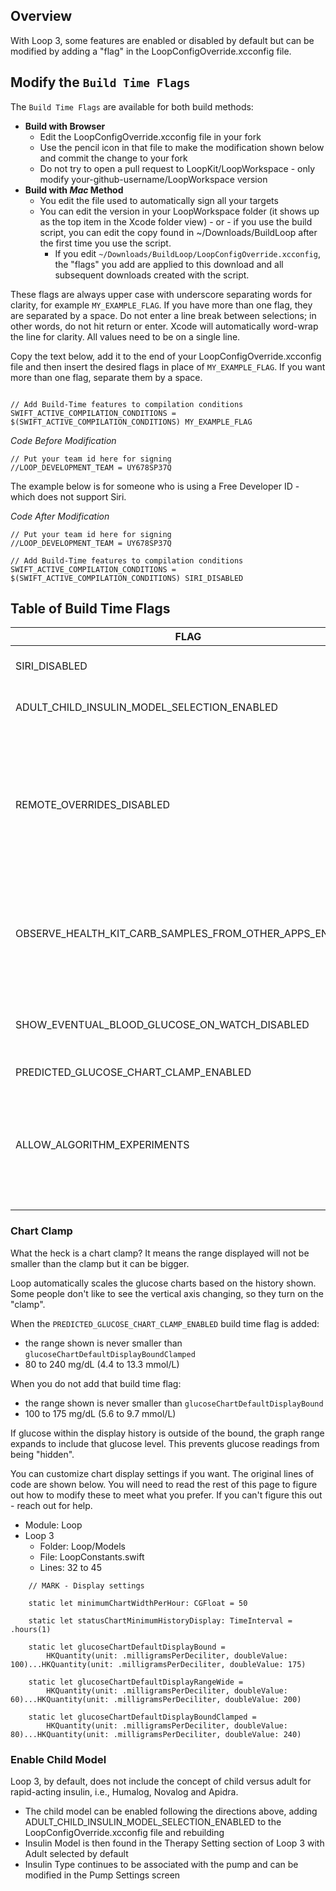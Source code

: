 ## Overview

With Loop 3, some features are enabled or disabled by default but can be modified by adding a "flag" in the LoopConfigOverride.xcconfig file.

## Modify the `Build Time Flags`

The `Build Time Flags` are available for both build methods:

* **Build with Browser**
    * Edit the LoopConfigOverride.xcconfig file in your fork
    * Use the pencil icon in that file to make the modification shown below and commit the change to your fork
    * Do not try to open a pull request to LoopKit/LoopWorkspace - only modify your-github-username/LoopWorkspace version
* **Build with *Mac* Method**
    * You edit the file used to automatically sign all your targets
    * You can edit the version in your LoopWorkspace folder (it shows up as the top item in the Xcode folder view) - or - if you use the build script, you can edit the copy found in ~/Downloads/BuildLoop after the first time you use the script. 
        * If you edit `~/Downloads/BuildLoop/LoopConfigOverride.xcconfig`, the "flags" you add are applied to this download and all subsequent downloads created with the script.

These flags are always upper case with underscore separating words for clarity, for example `MY_EXAMPLE_FLAG`. If you have more than one flag, they are separated by a space. Do not enter a line break between selections; in other words, do not hit return or enter. Xcode will automatically word-wrap the line for clarity. All values need to be on a single line.

Copy the text below, add it to the end of your LoopConfigOverride.xcconfig file and then insert the desired flags in place of `MY_EXAMPLE_FLAG`. If you want more than one flag, separate them by a space.

``` { .txt .copy title="Lines to add to end of file" }

// Add Build-Time features to compilation conditions
SWIFT_ACTIVE_COMPILATION_CONDITIONS = $(SWIFT_ACTIVE_COMPILATION_CONDITIONS) MY_EXAMPLE_FLAG
```

_Code Before Modification_

```
// Put your team id here for signing
//LOOP_DEVELOPMENT_TEAM = UY678SP37Q
```

The example below is for someone who is using a Free Developer ID - which does not support Siri.

_Code After Modification_

```
// Put your team id here for signing
//LOOP_DEVELOPMENT_TEAM = UY678SP37Q

// Add Build-Time features to compilation conditions
SWIFT_ACTIVE_COMPILATION_CONDITIONS = $(SWIFT_ACTIVE_COMPILATION_CONDITIONS) SIRI_DISABLED
```

## Table of Build Time Flags

|FLAG|PURPOSE|
|---------|---------|
|SIRI_DISABLED|Required to build Loop from Xcode with a free developer account|
|ADULT_CHILD_INSULIN_MODEL_SELECTION_ENABLED|The choice for Child Model is enabled in Therapy Settings. Please read [Enable Child Model](#enable-child-model).|
|REMOTE_OVERRIDES_DISABLED|Remote commands: override, carbs or boluses will not be accepted even if all the [Remote Command](../nightscout/remote-overview.md) requirements are configured<br><br>If you do configure this and later try to set up remote commands, they will not work and there is **no error** message. [Remote Errors: Loop REMOTE_OVERRIDES_DISABLED](../nightscout/remote-errors.md#loop-remote_overrides_disabled)|
|OBSERVE_HEALTH_KIT_CARB_SAMPLES_FROM_OTHER_APPS_ENABLED|Turns on ability for Loop to read third party carb entries. You must also make sure Health permissions allow Loop to read carbs from Health. Be vigilant if you select this; added carbs lead to added insulin dosing when closed loop is enabled|
|SHOW_EVENTUAL_BLOOD_GLUCOSE_ON_WATCH_DISABLED|The Apple Watch screens show current glucose, trend arrow and eventual glucose by default. This flag disables the display of eventual glucose on the watch if you find the display distracting.|
|PREDICTED_GLUCOSE_CHART_CLAMP_ENABLED|[Chart Clamp](#chart-clamp)|
|ALLOW_ALGORITHM_EXPERIMENTS|**dev branch only**<br><br>This is enabled by default to show Algorithm Experiments below the Therapy Settings row. This enables the user to separately enable or disable Glucose Based Partial Application and Integral Retrospective Correction|

### Chart Clamp

What the heck is a chart clamp? It means the range displayed will not be smaller than the clamp but it can be bigger.

Loop automatically scales the glucose charts based on the history shown. Some people don't like to see the vertical axis changing, so they turn on the "clamp".

When the `PREDICTED_GLUCOSE_CHART_CLAMP_ENABLED` build time flag is added:

* the range shown is never smaller than `glucoseChartDefaultDisplayBoundClamped`
* 80 to 240 mg/dL (4.4 to 13.3 mmol/L)

When you do not add that build time flag:

* the range shown is never smaller than `glucoseChartDefaultDisplayBound`
* 100 to 175 mg/dL (5.6 to 9.7 mmol/L)

If glucose within the display history is outside of the bound, the graph range expands to include that glucose level. This prevents glucose readings from being "hidden".

You can customize chart display settings if you want. The original lines of code are shown below. You will need to read the rest of this page to figure out how to modify these to meet what you prefer. If you can't figure this out - reach out for help.

* Module: Loop
* Loop 3
    * Folder: Loop/Models
    * File: LoopConstants.swift
    * Lines: 32 to 45

```
    // MARK - Display settings

    static let minimumChartWidthPerHour: CGFloat = 50

    static let statusChartMinimumHistoryDisplay: TimeInterval = .hours(1)

    static let glucoseChartDefaultDisplayBound =
        HKQuantity(unit: .milligramsPerDeciliter, doubleValue: 100)...HKQuantity(unit: .milligramsPerDeciliter, doubleValue: 175)

    static let glucoseChartDefaultDisplayRangeWide =
        HKQuantity(unit: .milligramsPerDeciliter, doubleValue: 60)...HKQuantity(unit: .milligramsPerDeciliter, doubleValue: 200)

    static let glucoseChartDefaultDisplayBoundClamped =
        HKQuantity(unit: .milligramsPerDeciliter, doubleValue: 80)...HKQuantity(unit: .milligramsPerDeciliter, doubleValue: 240)
```

### Enable Child Model

Loop 3, by default, does not include the concept of child versus adult for rapid-acting insulin, i.e., Humalog, Novalog and Apidra.

* The child model can be enabled following the directions above, adding ADULT_CHILD_INSULIN_MODEL_SELECTION_ENABLED to the LoopConfigOverride.xcconfig file and rebuilding
* Insulin Model is then found in the Therapy Setting section of Loop 3 with Adult selected by default
* Insulin Type continues to be associated with the pump and can be modified in the Pump Settings screen
